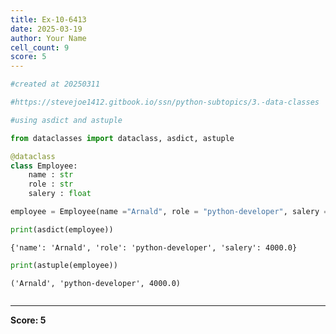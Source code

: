 ```yaml
---
title: Ex-10-6413
date: 2025-03-19
author: Your Name
cell_count: 9
score: 5
---
```


```python
#created at 20250311
```


```python
#https://stevejoe1412.gitbook.io/ssn/python-subtopics/3.-data-classes
```


```python
#using asdict and astuple
```


```python
from dataclasses import dataclass, asdict, astuple
```


```python
@dataclass
class Employee:
    name : str
    role : str
    salery : float
```


```python
employee = Employee(name ="Arnald", role = "python-developer", salery = 4000.00)
```


```python
print(asdict(employee))
```

    {'name': 'Arnald', 'role': 'python-developer', 'salery': 4000.0}



```python
print(astuple(employee))
```

    ('Arnald', 'python-developer', 4000.0)



```python

```


---
**Score: 5**